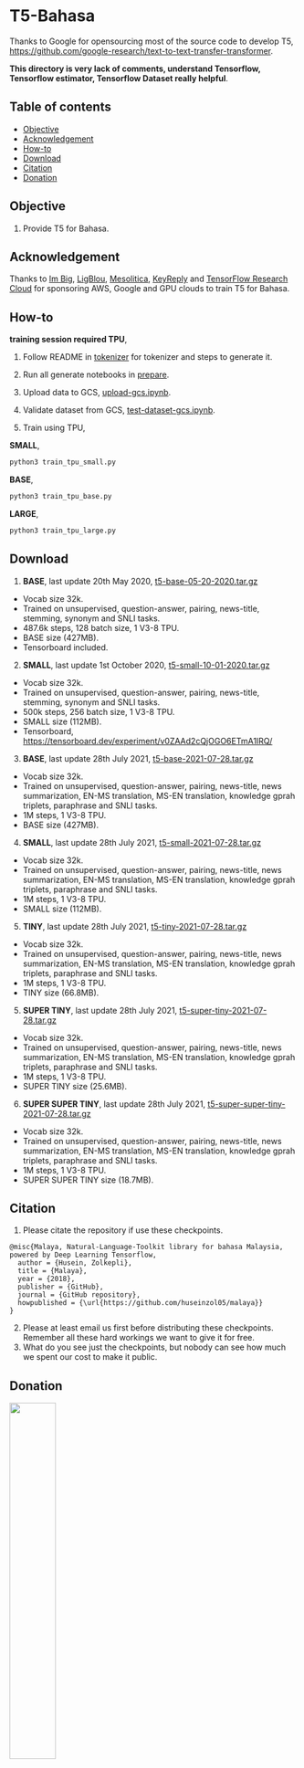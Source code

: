# T5-Bahasa

Thanks to Google for opensourcing most of the source code to develop T5, https://github.com/google-research/text-to-text-transfer-transformer.

**This directory is very lack of comments, understand Tensorflow, Tensorflow estimator, Tensorflow Dataset really helpful**.

## Table of contents
  * [Objective](#objective)
  * [Acknowledgement](#acknowledgement)
  * [How-to](#how-to)
  * [Download](#download)
  * [Citation](#citation)
  * [Donation](#donation)

## Objective

1. Provide T5 for Bahasa.

## Acknowledgement

Thanks to [Im Big](https://www.facebook.com/imbigofficial/), [LigBlou](https://www.facebook.com/ligblou), [Mesolitica](https://mesolitica.com/), [KeyReply](https://www.keyreply.com/) and [TensorFlow Research Cloud](https://www.tensorflow.org/tfrc) for sponsoring AWS, Google and GPU clouds to train T5 for Bahasa.

## How-to

**training session required TPU**,

1. Follow README in [tokenizer](tokenizer) for tokenizer and steps to generate it.

2. Run all generate notebooks in [prepare](prepare).

3. Upload data to GCS, [upload-gcs.ipynb](prepare-upload-gcs.ipynb).

4. Validate dataset from GCS, [test-dataset-gcs.ipynb](test-dataset-gcs.ipynb).

5. Train using TPU,

**SMALL**,

```bash
python3 train_tpu_small.py
```

**BASE**,

```bash
python3 train_tpu_base.py
```

**LARGE**,

```bash
python3 train_tpu_large.py
```

## Download

1. **BASE**, last update 20th May 2020, [t5-base-05-20-2020.tar.gz](https://f000.backblazeb2.com/file/malaya-model/bert-bahasa/t5-base-05-20-2020.tar.gz)

  - Vocab size 32k.
  - Trained on unsupervised, question-answer, pairing, news-title, stemming, synonym and SNLI tasks.
  - 487.6k steps, 128 batch size, 1 V3-8 TPU.
  - BASE size (427MB).
  - Tensorboard included.

2. **SMALL**, last update 1st October 2020, [t5-small-10-01-2020.tar.gz](https://f000.backblazeb2.com/file/malaya-model/bert-bahasa/t5-small-10-01-2020.tar.gz)

  - Vocab size 32k.
  - Trained on unsupervised, question-answer, pairing, news-title, stemming, synonym and SNLI tasks.
  - 500k steps, 256 batch size, 1 V3-8 TPU.
  - SMALL size (112MB).
  - Tensorboard, https://tensorboard.dev/experiment/v0ZAAd2cQjOGO6ETmA1IRQ/

3. **BASE**, last update 28th July 2021, [t5-base-2021-07-28.tar.gz](https://f000.backblazeb2.com/file/malaya-model/pretrained/t5-base-2021-07-28.tar.gz)

  - Vocab size 32k.
  - Trained on unsupervised, question-answer, pairing, news-title, news summarization, EN-MS translation, MS-EN translation, knowledge gprah triplets, paraphrase and SNLI tasks.
  - 1M steps, 1 V3-8 TPU.
  - BASE size (427MB).

4. **SMALL**, last update 28th July 2021, [t5-small-2021-07-28.tar.gz](https://f000.backblazeb2.com/file/malaya-model/pretrained/t5-small-2021-07-28.tar.gz)

  - Vocab size 32k.
  - Trained on unsupervised, question-answer, pairing, news-title, news summarization, EN-MS translation, MS-EN translation, knowledge gprah triplets, paraphrase and SNLI tasks.
  - 1M steps, 1 V3-8 TPU.
  - SMALL size (112MB).

5. **TINY**, last update 28th July 2021, [t5-tiny-2021-07-28.tar.gz](https://f000.backblazeb2.com/file/malaya-model/pretrained/t5-tiny-2021-07-28.tar.gz)

  - Vocab size 32k.
  - Trained on unsupervised, question-answer, pairing, news-title, news summarization, EN-MS translation, MS-EN translation, knowledge gprah triplets, paraphrase and SNLI tasks.
  - 1M steps, 1 V3-8 TPU.
  - TINY size (66.8MB).

5. **SUPER TINY**, last update 28th July 2021, [t5-super-tiny-2021-07-28.tar.gz](https://f000.backblazeb2.com/file/malaya-model/pretrained/t5-super-tiny-2021-07-28.tar.gz)

  - Vocab size 32k.
  - Trained on unsupervised, question-answer, pairing, news-title, news summarization, EN-MS translation, MS-EN translation, knowledge gprah triplets, paraphrase and SNLI tasks.
  - 1M steps, 1 V3-8 TPU.
  - SUPER TINY size (25.6MB).

6. **SUPER SUPER TINY**, last update 28th July 2021, [t5-super-super-tiny-2021-07-28.tar.gz](https://f000.backblazeb2.com/file/malaya-model/pretrained/t5-super-super-tiny-2021-07-28.tar.gz)

  - Vocab size 32k.
  - Trained on unsupervised, question-answer, pairing, news-title, news summarization, EN-MS translation, MS-EN translation, knowledge gprah triplets, paraphrase and SNLI tasks.
  - 1M steps, 1 V3-8 TPU.
  - SUPER SUPER TINY size (18.7MB).

## Citation

1. Please citate the repository if use these checkpoints.

```
@misc{Malaya, Natural-Language-Toolkit library for bahasa Malaysia, powered by Deep Learning Tensorflow,
  author = {Husein, Zolkepli},
  title = {Malaya},
  year = {2018},
  publisher = {GitHub},
  journal = {GitHub repository},
  howpublished = {\url{https://github.com/huseinzol05/malaya}}
}
```

2. Please at least email us first before distributing these checkpoints. Remember all these hard workings we want to give it for free.
3. What do you see just the checkpoints, but nobody can see how much we spent our cost to make it public.

## Donation

<a href="https://www.patreon.com/bePatron?u=7291337"><img src="https://static1.squarespace.com/static/54a1b506e4b097c5f153486a/t/58a722ec893fc0a0b7745b45/1487348853811/patreon+art.jpeg" width="40%"></a>

Or, One time donation without credit card hustle, **7053174643, CIMB Bank, Husein Zolkepli**


